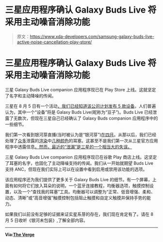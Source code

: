 # 三星应用程序确认 Galaxy Buds Live 将采用主动噪音消除功能

> 原文：<https://www.xda-developers.com/samsung-galaxy-buds-live-active-noise-cancellation-play-store/>

# 三星应用程序确认 Galaxy Buds Live 将采用主动噪音消除功能

三星 Galaxy Buds Live companion 应用程序现已在 Play Store 上线。这就坚定了名字和主动降噪的传闻。

三星在 8 月 5 日有一个活动[，我们已经知道该公司计划](https://www.xda-developers.com/samsung-galaxy-note-20-galaxy-unpacked-august-5/)[发布 5 款设备](https://www.xda-developers.com/samsung-5-devices-galaxy-unpacked-2020/)。人们普遍认为，其中一个“设备”将是 Galaxy Buds Live(昵称为“豆子”)。Buds Live 已经泄露了无数次，但现在三星自己已经确认了 Galaxy Buds companion 应用程序中的一些细节。

我们第一次看到银河芽直播(当时被认为是“银河芽”)[在四月](https://www.xda-developers.com/new-samsung-galaxy-buds-leak-with-no-stem-and-a-kidney-shaped-design/)。从那以后，我们已经处理了[众多](https://www.xda-developers.com/galaxy-wearable-confirms-next-samsung-smartwatch-galaxy-watch-3-next-galaxy-buds-bean-shape/)泄露的[渲染](https://www.xda-developers.com/samsung-galaxy-note-20-galaxy-buds-live-leaks/)中[几种颜色](https://www.xda-developers.com/samsung-galaxy-buds-live-bean-shaped-tws-earbuds-leak-three-colors-case/)的耳塞。这甚至不是我们第一次从三星官方应用程序中透露信息[。然而，最近的“泄漏”是三星的一个相当大的失误。](https://www.xda-developers.com/galaxy-wearable-confirms-next-samsung-smartwatch-galaxy-watch-3-next-galaxy-buds-bean-shape/)

三星 Galaxy Buds Live companion 应用程序现已在谷歌 Play 商店上线。这坚定了耳塞的名字，也固化了主动降噪支持的传闻。我们从一开始就期望 Buds Live 支持 ANC，但现在我们实际上可以在设置中看到启用或禁用该功能的选项。

该应用程序还为我们提供了更多关于 Galaxy Buds Live 的细节。有一个屏幕，上面有如何将它们放入耳朵的说明，一个蓝牙连接教程，均衡器选项，触摸控制设置，以及一个“查找我的耳塞”工具。均衡器可以调整为“正常、低音增强、柔和、动态、清晰”或“高音增强”触摸控制包括阻止触摸和自定义触摸并保持手势的能力。

如果我们以前没有足够的证据来证实星系芽的存在，我们现在肯定有了。请在 8 月 5 日收听《银河未包装》,了解全部内容。

* * *

**Via:[The Verge](https://www.theverge.com/2020/7/24/21337036/samsung-galaxy-buds-live-bean-earbuds-leak-name-noise-cancellation-app)**